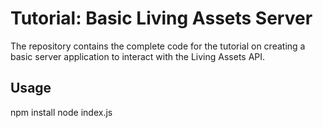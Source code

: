 # Tutorial: Basic Living Assets Server

The repository contains the complete code for the tutorial on creating a basic server application to interact with the Living Assets API.

## Usage

npm install
node index.js